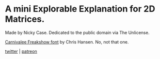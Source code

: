 A mini Explorable Explanation for 2D Matrices.
===

Made by Nicky Case. Dedicated to the public domain via The Unlicense.

[Carnivalee Freakshow font](http://www.1001fonts.com/carnivalee-freakshow-font.html#more) by Chris Hansen.
No, not that one.

[twitter](https://twitter.com/ncasenmare) | [patreon](http://patreon.com/ncase)